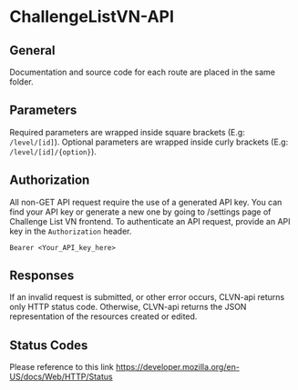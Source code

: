 # ChallengeListVN-API

## General

Documentation and source code for each route are placed in the same folder.

## Parameters
Required parameters are wrapped inside square brackets (E.g: `/level/[id]`). Optional parameters are wrapped inside curly brackets (E.g: `/level/[id]/{option}`).

## Authorization
All non-GET API request require the use of a generated API key. You can find your API key or generate a new one by going to /settings page of Challenge List VN frontend.
To authenticate an API request, provide an API key in the `Authorization` header.
```
Bearer <Your_API_key_here>
```

## Responses
If an invalid request is submitted, or other error occurs, CLVN-api returns only HTTP status code. Otherwise, CLVN-api returns the JSON representation of the resources created or edited.

## Status Codes
Please reference to this link https://developer.mozilla.org/en-US/docs/Web/HTTP/Status
